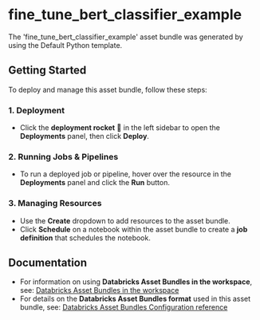 # fine_tune_bert_classifier_example

The 'fine_tune_bert_classifier_example' asset bundle was generated by using the Default Python template.

## Getting Started

To deploy and manage this asset bundle, follow these steps:

### 1. Deployment

- Click the **deployment rocket** 🚀 in the left sidebar to open the **Deployments** panel, then click **Deploy**.

### 2. Running Jobs & Pipelines

- To run a deployed job or pipeline, hover over the resource in the **Deployments** panel and click the **Run** button.

### 3. Managing Resources

- Use the **Create** dropdown to add resources to the asset bundle.
- Click **Schedule** on a notebook within the asset bundle to create a **job definition** that schedules the notebook.

## Documentation

- For information on using **Databricks Asset Bundles in the workspace**, see: [Databricks Asset Bundles in the workspace](https://docs.databricks.com/aws/en/dev-tools/bundles/workspace-bundles)
- For details on the **Databricks Asset Bundles format** used in this asset bundle, see: [Databricks Asset Bundles Configuration reference](https://docs.databricks.com/aws/en/dev-tools/bundles/reference)
